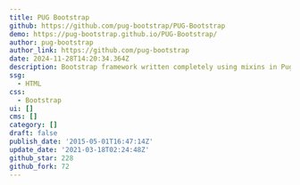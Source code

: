 ```yaml
---
title: PUG Bootstrap
github: https://github.com/pug-bootstrap/PUG-Bootstrap
demo: https://pug-bootstrap.github.io/PUG-Bootstrap/
author: pug-bootstrap
author_link: https://github.com/pug-bootstrap
date: 2024-11-28T14:20:34.364Z
description: Bootstrap framework written completely using mixins in Pug
ssg:
  - HTML
css:
  - Bootstrap
ui: []
cms: []
category: []
draft: false
publish_date: '2015-05-01T16:47:14Z'
update_date: '2021-03-18T02:24:48Z'
github_star: 228
github_fork: 72
---
```

